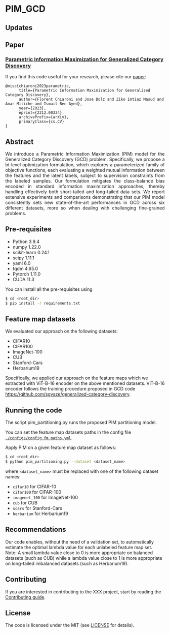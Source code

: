 # PIM_GCD


## Updates

## Paper
### [**Parametric Information Maximization for Generalized Category Discovery**](https://arxiv.org/pdf/2212.00334.pdf)

If you find this code useful for your research, please cite our [paper](https://arxiv.org/pdf/2212.00334.pdf):
```
@misc{chiaroni2023parametric,
      title={Parametric Information Maximization for Generalized Category Discovery}, 
      author={Florent Chiaroni and Jose Dolz and Ziko Imtiaz Masud and Amar Mitiche and Ismail Ben Ayed},
      year={2023},
      eprint={2212.00334},
      archivePrefix={arXiv},
      primaryClass={cs.CV}
}
```

## Abstract
<p align="justify">
  We introduce a Parametric Information Maximization (PIM) model for the Generalized Category Discovery (GCD) problem. Specifically, we propose a bi-level optimization formulation, which explores a parameterized family of objective functions, each evaluating a weighted mutual information between the features and the latent labels, subject to supervision constraints from the labeled samples. Our formulation mitigates the class-balance bias encoded in standard information maximization approaches, thereby handling effectively both short-tailed and long-tailed data sets. We report extensive experiments and comparisons demonstrating that our PIM model consistently sets new state-of-the-art performances in GCD across six different datasets, more so when dealing with challenging fine-grained problems. 
</p>

## Pre-requisites
* Python 3.9.4
* numpy 1.22.0
* scikit-learn 0.24.1
* scipy 1.11.1
* yaml 6.0
* tqdm 4.65.0
* Pytorch 1.11.0 
* CUDA 11.3 

You can install all the pre-requisites using 
```bash
$ cd <root_dir>
$ pip install -r requirements.txt
```

## Feature map datasets
We evaluated our approach on the following datasets:
- CIFAR10 
- CIFAR100 
- ImageNet-100 
- CUB 
- Stanford-Cars 
- Herbarium19

Specifically, we applied our approach on the feature maps which we extracted with ViT-B-16 encoder on the above mentioned datasets. ViT-B-16 encoder follows the training procedure proposed in GCD code https://github.com/sgvaze/generalized-category-discovery.

## Running the code
The script pim_partitioning.py runs the proposed PIM partitioning model.

You can set the feature map datasets paths in the config file [`./configs/config_fm_paths.yml`](./configs/config_fm_paths.yml).

Apply PIM on a given feature map dataset as follows:
```bash
$ cd <root_dir>
$ python pim_partitioning.py --dataset <dataset_name>
```
where ```<dataset_name>``` must be replaced with one of the following dataset names: 
- ```cifar10``` for CIFAR-10
- ```cifar100``` for CIFAR-100
- ```imagenet_100``` for ImageNet-100
- ```cub``` for CUB
- ```scars``` for Stanford-Cars
- ```herbarium``` for Herbarium19

## Recommendations
Our code enables, without the need of a validation set, to automatically estimate the optimal lambda value for each unlabeled feature map set. Note: A small lambda value close to 0 is more appropriate on balanced datasets (such as CUB) while a lambda value close to 1 is more appropriate on long-tailed imbalanced datasets (such as Herbarium19). 

## Contributing
If you are interested in contributing to the XXX project, start by reading the [Contributing guide](/CONTRIBUTING.md).

## License
The code is licensed under the MIT (see [LICENSE](/LICENSE) for details).

